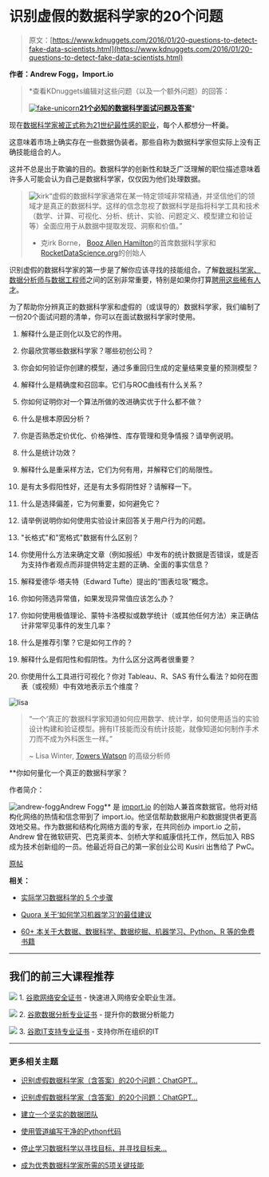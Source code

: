 # 识别虚假的数据科学家的20个问题

> 原文：[https://www.kdnuggets.com/2016/01/20-questions-to-detect-fake-data-scientists.html](https://www.kdnuggets.com/2016/01/20-questions-to-detect-fake-data-scientists.html)

**作者：Andrew Fogg，Import.io**

> *查看KDnuggets编辑对这些问题（以及一个额外问题）的回答：
> 
> [![fake-unicorn](../Images/a68de4226dc6fc76fbea0208a4b8a0a2.png)**21个必知的数据科学面试问题及答案**](/2016/02/21-data-science-interview-questions-answers.html)*

现在[数据科学家被正式称为21世纪最性感的职业](http://enterprise.import.io/post/why-data-scientist-is-being-called-the-sexiest-job-of-the-21st-century/)，每个人都想分一杯羹。

这意味着市场上确实存在一些数据伪装者。那些自称为数据科学家但实际上没有正确技能组合的人。

这并不总是出于欺骗的目的。数据科学的创新性和缺乏广泛理解的职位描述意味着许多人可能会认为自己是数据科学家，仅仅因为他们处理数据。

> ![kirk](../Images/6515c6cf5e4ee461010310c82e62d551.png)“虚假的数据科学家通常在某一特定领域非常精通，并坚信他们的领域才是真正的数据科学。这样的信念忽视了数据科学是指将科学工具和技术（数学、计算、可视化、分析、统计、实验、问题定义、模型建立和验证等）全面应用于从数据中提取发现、洞察和价值。”
> 
> - 克irk Borne， [Booz Allen Hamilton](http://www.boozallen.com/)的首席数据科学家和[RocketDataScience.org](http://rocketdatascience.org/)的创始人

识别虚假的数据科学家的第一步是了解你应该寻找的技能组合。了解[数据科学家、数据分析师与数据工程师](http://blog.import.io/post/data-scientists-vs-data-analysts-why-the-distinction-matters)之间的区别非常重要，特别是如果你打算[聘用这些稀有人才](http://blog.import.io/post/the-art-of-hiring-data-scientists)。

为了帮助你分辨真正的数据科学家和虚假的（或误导的）数据科学家，我们编制了一份20个面试问题的清单，你可以在面试数据科学家时使用。

1.  解释什么是正则化以及它的作用。

1.  你最欣赏哪些数据科学家？哪些初创公司？

1.  你会如何验证你创建的模型，通过多重回归生成的定量结果变量的预测模型？

1.  解释什么是精确度和召回率。它们与ROC曲线有什么关系？

1.  你如何证明你对一个算法所做的改进确实优于什么都不做？

1.  什么是根本原因分析？

1.  你是否熟悉定价优化、价格弹性、库存管理和竞争情报？请举例说明。

1.  什么是统计功效？

1.  解释什么是重采样方法，它们为何有用，并解释它们的局限性。

1.  是有太多假阳性好，还是有太多假阴性好？请解释一下。

1.  什么是选择偏差，它为何重要，如何避免它？

1.  请举例说明你如何使用实验设计来回答关于用户行为的问题。

1.  "长格式"和"宽格式"数据有什么区别？

1.  你使用什么方法来确定文章（例如报纸）中发布的统计数据是否错误，或是否为支持作者观点而非提供特定主题的正确、全面的事实信息？

1.  解释爱德华·塔夫特（Edward Tufte）提出的“图表垃圾”概念。

1.  你如何筛选异常值，如果发现异常值应该怎么办？

1.  你如何使用极值理论、蒙特卡洛模拟或数学统计（或其他任何方法）来正确估计非常罕见事件的发生几率？

1.  什么是推荐引擎？它是如何工作的？

1.  解释什么是假阳性和假阴性。为什么区分这两者很重要？

1.  你使用什么工具进行可视化？你对 Tableau、R、SAS 有什么看法？如何在图表（或视频）中有效地表示五个维度？

![lisa](../Images/8b5d23ecd5ec262ac612253ccb913854.png)

> “一个‘真正的’数据科学家知道如何应用数学、统计学，如何使用适当的实验设计构建和验证模型。拥有IT技能而没有统计技能，就像知道如何制作手术刀而不成为外科医生一样。”
> 
> ~ Lisa Winter, [Towers Watson](https://www.towerswatson.com/) 的高级分析师

**你如何量化一个真正的数据科学家？

作者简介：

![andrew-fogg](../Images/27f2610b204e867d295e9cf4465d0374.png)Andrew Fogg** 是 [import.io](http://import.io/) 的创始人兼首席数据官。他将对结构化网络的热情和信念带到了 import.io。他坚信帮助数据用户和数据提供者更高效地交易。作为数据和结构化网络方面的专家，在共同创办 import.io 之前，Andrew 曾在微软研究、巴克莱资本、剑桥大学和威康信托工作，然后加入 RBS 成为技术创新组的一员。他最近将自己的第一家创业公司 Kusiri 出售给了 PwC。

[原帖](http://blog.import.io/post/20-questions-to-detect-fake-data-scientists)

**相关：**

+   [实际学习数据科学的 5 个步骤](/2015/10/5-steps-learn-data-science.html)

+   [Quora 关于‘如何学习机器学习’的最佳建议](/2015/10/learning-machine-learning-quora.html)

+   [60+ 本关于大数据、数据科学、数据挖掘、机器学习、Python、R 等的免费书籍](/2015/09/free-data-science-books.html)

* * *

## 我们的前三大课程推荐

![](../Images/0244c01ba9267c002ef39d4907e0b8fb.png) 1\. [谷歌网络安全证书](https://www.kdnuggets.com/google-cybersecurity) - 快速进入网络安全职业生涯。

![](../Images/e225c49c3c91745821c8c0368bf04711.png) 2\. [谷歌数据分析专业证书](https://www.kdnuggets.com/google-data-analytics) - 提升你的数据分析能力

![](../Images/0244c01ba9267c002ef39d4907e0b8fb.png) 3\. [谷歌IT支持专业证书](https://www.kdnuggets.com/google-itsupport) - 支持你所在组织的IT

* * *

### 更多相关主题

+   [识别虚假数据科学家（含答案）的20个问题：ChatGPT…](https://www.kdnuggets.com/2023/01/20-questions-detect-fake-data-scientists-chatgpt-1.html)

+   [识别虚假数据科学家（含答案）的20个问题：ChatGPT…](https://www.kdnuggets.com/2023/02/20-questions-detect-fake-data-scientists-chatgpt-2.html)

+   [建立一个坚实的数据团队](https://www.kdnuggets.com/2021/12/build-solid-data-team.html)

+   [使用管道编写干净的Python代码](https://www.kdnuggets.com/2021/12/write-clean-python-code-pipes.html)

+   [停止学习数据科学以寻找目标，并寻找目标来…](https://www.kdnuggets.com/2021/12/stop-learning-data-science-find-purpose.html)

+   [成为优秀数据科学家所需的5项关键技能](https://www.kdnuggets.com/2021/12/5-key-skills-needed-become-great-data-scientist.html)
